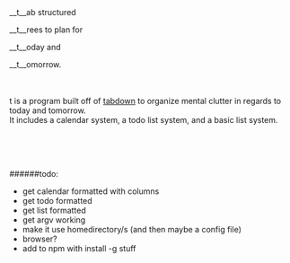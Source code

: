 
<br>
<br>

__t__ab structured

__t__rees to plan for 

__t__oday and 

__t__omorrow.
<br>
<br>
<br>

t is a program built off of [tabdown](https://github.com/freshdried/tabdown.git) to organize mental clutter in regards to today and tomorrow.<br>It includes a calendar system, a todo list system, and a basic list system.

<br>
<br>
<br>

######todo:
- get calendar formatted with columns
- get todo formatted
- get list formatted
- get argv working
- make it use homedirectory/s (and then maybe a config file)
- browser?
- add to npm with install -g stuff

